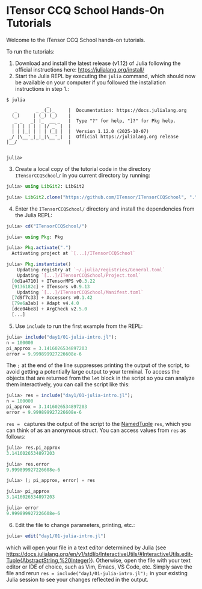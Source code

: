 # ITensor CCQ School Hands-On Tutorials

Welcome to the ITensor CCQ School hands-on tutorials.

To run the tutorials:

1. Download and install the latest release (v1.12) of Julia following the official
instructions here: https://julialang.org/install/
2. Start the Julia REPL by executing the `julia` command, which should now be available on
your computer if you followed the installation instructions in step 1.:
```
$ julia
               _
   _       _ _(_)_     |  Documentation: https://docs.julialang.org
  (_)     | (_) (_)    |
   _ _   _| |_  __ _   |  Type "?" for help, "]?" for Pkg help.
  | | | | | | |/ _` |  |
  | | |_| | | | (_| |  |  Version 1.12.0 (2025-10-07)
 _/ |\__'_|_|_|\__'_|  |  Official https://julialang.org release
|__/                   |


julia>
```
3. Create a local copy of the tutorial code in the directory `ITensorCCQSchool/` in you current directory by running:
```julia
julia> using LibGit2: LibGit2

julia> LibGit2.clone("https://github.com/ITensor/ITensorCCQSchool", ".")
```
4. Enter the `ITensorCCQSchool/` directory and install the dependencies from the Julia REPL:
```julia
julia> cd("ITensorCCQSchool/")

julia> using Pkg: Pkg

julia> Pkg.activate(".")
  Activating project at `[...]/ITensorCCQSchool`

julia> Pkg.instantiate()
    Updating registry at `~/.julia/registries/General.toml`
    Updating `[...]/ITensorCCQSchool/Project.toml`
  [0d1a4710] + ITensorMPS v0.3.22
  [9136182c] + ITensors v0.9.13
    Updating `[...]/ITensorCCQSchool/Manifest.toml`
  [7d9f7c33] + Accessors v0.1.42
  [79e6a3ab] + Adapt v4.4.0
  [dce04be8] + ArgCheck v2.5.0
  [...]
```
5. Use `include` to run the first example from the REPL:
```julia
julia> include("day1/01-julia-intro.jl");
n = 100000
pi_approx = 3.1416026534897203
error = 9.999899927226608e-6
```
The `;` at the end of the line suppresses printing the output of the script, to avoid
getting a potentially large output to your terminal. To access the objects that are
returned from the `let` block in the script so you can analyze them interactively, you
can call the script like this:
```julia
julia> res = include("day1/01-julia-intro.jl");
n = 100000
pi_approx = 3.1416026534897203
error = 9.999899927226608e-6
```
`res = ` captures the output of the script to the
[NamedTuple](https://docs.julialang.org/en/v1/base/base/#Core.NamedTuple) `res`, which you
can think of as an anonymous struct. You can access values from `res` as follows:
```julia
julia> res.pi_approx
3.1416026534897203

julia> res.error
9.999899927226608e-6

julia> (; pi_approx, error) = res

julia> pi_approx
3.1416026534897203

julia> error
9.999899927226608e-6
```
6. Edit the file to change parameters, printing, etc.:
```julia
julia> edit("day1/01-julia-intro.jl")
```
which will open your file in a text editor determined by Julia (see
https://docs.julialang.org/en/v1/stdlib/InteractiveUtils/#InteractiveUtils.edit-Tuple{AbstractString,%20Integer}). Otherwise, open the file with your text editor or IDE of choice, such as
Vim, Emacs, VS Code, etc. Simply save the file and rerun
`res = include("day1/01-julia-intro.jl");` in your existing Julia session to see your changes
reflected in the output.
